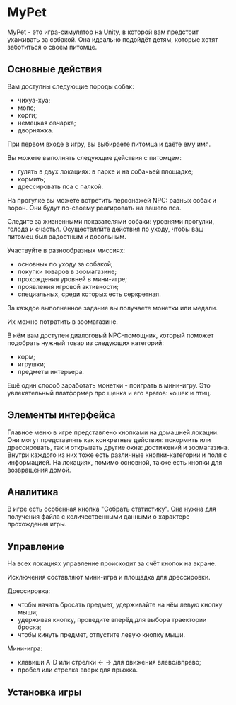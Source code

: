 # MyPet

MyPet - это игра-симулятор на Unity, в которой вам предстоит ухаживать за собакой. Она идеально подойдёт детям, которые хотят заботиться о своём питомце.

## Основные действия

Вам доступны следующие породы собак: 
* чихуа-хуа;
* мопс;
* корги;
* немецкая овчарка;
* дворняжка.

При первом входе в игру, вы выбираете питомца и даёте ему имя.

Вы можете выполнять следующие действия с питомцем:
* гулять в двух локациях: в парке и на собачьей площадке;
* кормить;
* дрессировать пса с палкой.

На прогулке вы можете встретить персонажей NPC: разных собак и ворон. Они будут по-своему реагировать на вашего пса.

Следите за жизненными показателями собаки: уровнями прогулки, голода и счастья. Осуществляйте действия по уходу, чтобы ваш питомец был радостным и довольным.

Участвуйте в разнообразных миссиях:
* основных по уходу за собакой;
* покупки товаров в зоомагазине;
* прохождения уровней в мини-игре;
* проявления игровой активности;
* специальных, среди которых есть серкретная.

За каждое выполненное задание вы получаете монетки или медали.

Их можно потратить в зоомагазине.

В нём вам доступен диалоговый NPC-помощник, который поможет подобрать нужный товар из следующих категорий:
* корм;
* игрушки;
* предметы интерьера.

Ещё один способ заработать монетки - поиграть в мини-игру. Это увлекательный платформер про щенка и его врагов: кошек и птиц.

## Элементы интерфейса

Главное меню в игре представлено кнопками на домашней локации. Они могут представлять как конкретные действия: покормить или дрессировать, так и открывать другие окна: достижений и зоомагазина. Внутри каждого из них тоже есть различные кнопки-категории и поля с информацией. На локациях, помимо основной, также есть кнопки для возвращения домой.

## Аналитика

В игре есть особенная кнопка "Собрать статистику". Она нужна для получения файла с количественными данными о характере прохождения игры.

## Управление

На всех локациях управление происходит за счёт кнопок на экране.

Исключения составляют мини-игра и площадка для дрессировки.

Дрессировка:
* чтобы начать бросать предмет, удерживайте на нём левую кнопку мыши;
* удерживая кнопку, проведите вперёд для выбора траектории броска;
* чтобы кинуть предмет, отпустите левую кнопку мыши.

Мини-игра:
* клавиши A-D или стрелки <- -> для движения влево/вправо;
* пробел или стрелка вверх для прыжка.

## Установка игры

